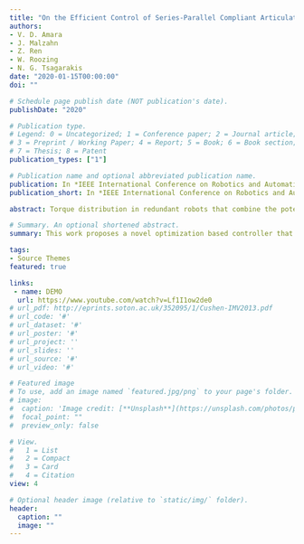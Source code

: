```yaml
---
title: "On the Efficient Control of Series-Parallel Compliant Articulated Robots"
authors:
- V. D. Amara
- J. Malzahn
- Z. Ren
- W. Roozing
- N. G. Tsagarakis
date: "2020-01-15T00:00:00"
doi: ""

# Schedule page publish date (NOT publication's date).
publishDate: "2020"

# Publication type.
# Legend: 0 = Uncategorized; 1 = Conference paper; 2 = Journal article;
# 3 = Preprint / Working Paper; 4 = Report; 5 = Book; 6 = Book section;
# 7 = Thesis; 8 = Patent
publication_types: ["1"]

# Publication name and optional abbreviated publication name.
publication: In *IEEE International Conference on Robotics and Automation (ICRA), 2020*
publication_short: In *IEEE International Conference on Robotics and Automation (ICRA),2020*

abstract: Torque distribution in redundant robots that combine the potential of asymmetric series-parallel actuated branches and multi-articulation pose a non-trivial challenge. To address the problem, this work proposes a novel optimization based controller that can accommodate various quadratic criteria to perform the torque distribution among dissimilar series and parallel actuators in order to maximize the motion efficiency. Three candidate criteria are composed and their performances are compared during periodic squat motions with a 3 degree of freedom series-parallel compliant articulated leg prototype. It is first shown that by minimizing a criterion that takes into account the actuator hardware specifications such as torque constant and transmission ratio, the gravity-driven phases can be lengthened. Thereby, this particular criterion results in slightly better performance than when adopting a strategy that maximizes the torque allocation to the higher efficiency actuators. Furthermore, valuable insights such as that the efficacy of maximum utilization of the highly-efficient parallel actuation branches decreases progressively at high frequencies were observed.

# Summary. An optional shortened abstract.
summary: This work proposes a novel optimization based controller that can accommodate various quadratic criteria to perform the torque distribution among dissimilar series and parallel actuators in order to maximize the motion efficiency.

tags:
- Source Themes
featured: true

links:
 - name: DEMO
  url: https://www.youtube.com/watch?v=Lf1I1ow2de0
# url_pdf: http://eprints.soton.ac.uk/352095/1/Cushen-IMV2013.pdf
# url_code: '#'
# url_dataset: '#'
# url_poster: '#'
# url_project: ''
# url_slides: ''
# url_source: '#'
# url_video: '#'

# Featured image
# To use, add an image named `featured.jpg/png` to your page's folder. 
# image:
#  caption: 'Image credit: [**Unsplash**](https://unsplash.com/photos/pLCdAaMFLTE)'
#  focal_point: ""
#  preview_only: false

# View.
#   1 = List
#   2 = Compact
#   3 = Card
#   4 = Citation
view: 4

# Optional header image (relative to `static/img/` folder).
header:
  caption: ""
  image: ""
---
```


